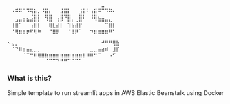 ```
⠀⠀⣠⣤⣤⣤⣤⡀⠀⢠⣤⠀⠀⠀⢠⣤⡄⠀⠀⢀⣤⡄⠀⣠⣤⣶⣤⣄⠀⠀
⠀⠈⠉⠉⠀⠈⢹⣿⡆⠈⣿⣇⠀⠀⣾⣿⣇⠀⠀⣼⡿⠁⢸⣿⠉⠀⠈⠉⠁⠀
⠀⠀⣠⣤⣶⣦⣴⣿⡇⠀⠹⣿⠀⢰⡿⠈⣿⡄⢀⣿⠃⠀⠘⠻⣷⣶⣤⣄⠀⠀
⠀⢸⣿⠁⠀⠀⢠⣿⡇⠀⠀⢿⣇⣼⡇⠀⢹⣧⣼⡟⠀⠀⠀⠀⠀⠀⠉⣿⡇⠀
⠀⠘⢿⣶⣶⡶⠟⢿⠷⠀⠀⠘⣿⡿⠀⠀⠘⣿⡿⠁⠀⠀⠲⣶⣶⣶⣶⠿⠃⠀
⠀⠀⠀⠀⠀⠀⠀⠀⠀⠀⠀⠀⠀⠀⠀⠀⠀⠀⠀⠀⠀⠀⠀⠀⠀⠀⠀⠀⠀⠀
⠢⣄⡀⠀⠀⠀⠀⠀⠀⠀⠀⠀⠀⠀⠀⠀⠀⠀⠀⠀⠀⠀⠀⠀⠀⠚⠛⠛⢿⣷
⠀⠈⠙⠿⣶⣤⣄⣀⡀⠀⠀⠀⠀⠀⠀⠀⠀⠀⠀⠀⠀⠀⣀⣀⣤⣴⠾⠀⣸⡏
⠀⠀⠀⠀⠈⠉⠛⠿⢿⣿⣷⣶⣶⣶⣶⣶⣶⣶⣶⣶⣿⠿⠿⠛⠉⠀⠀⠠⠋⠀
⠀⠀⠀⠀⠀⠀⠀⠀⠀⠀⠈⠉⠉⠙⠛⠛⠉⠉⠉⠁⠀⠀⠀⠀⠀⠀⠀⠀⠀⠀
```
### What is this? 
Simple template to run streamlít apps in AWS Elastic Beanstalk using Docker
